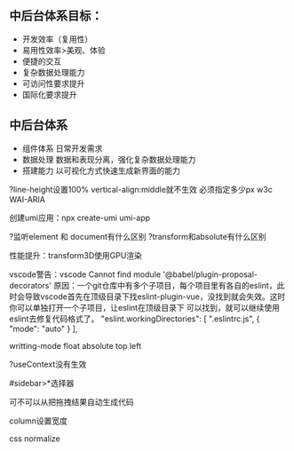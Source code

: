 ## 中后台体系目标：

* 开发效率（复用性）
* 易用性效率>美观、体验
* 便捷的交互
* 复杂数据处理能力
* 可访问性要求提升
* 国际化要求提升

## 中后台体系

* 组件体系 日常开发需求
* 数据处理 数据和表现分离，强化复杂数据处理能力
* 搭建能力 以可视化方式快速生成新界面的能力

?line-height设置100% vertical-align:middle就不生效 必须指定多少px
w3c WAI-ARIA

创建umi应用：npx create-umi umi-app

?监听element 和 document有什么区别
?transform和absolute有什么区别

性能提升：transform3D使用GPU渲染

vscode警告：vscode Cannot find module '@babel/plugin-proposal-decorators'
原因：一个git仓库中有多个子项目，每个项目里有各自的eslint，此时会导致vscode首先在顶级目录下找eslint-plugin-vue，没找到就会失效。这时你可以单独打开一个子项目，让eslint在顶级目录下 可以找到，就可以继续使用eslint去修复代码格式了。
"eslint.workingDirectories": [
    ".eslintrc.js",
    {
        "mode": "auto"
    }
],

writting-mode
float
absolute top left

?useContext没有生效

#sidebar>*选择器

可不可以从把拖拽结果自动生成代码

column设置宽度

css normalize
